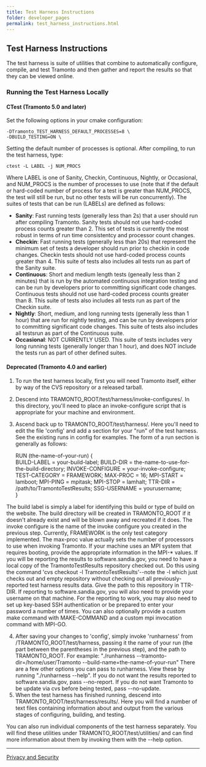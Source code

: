 ```yaml
---
title: Test Harness Instructions
folder: developer_pages
permalink: test_harness_instructions.html
---
```


## Test Harness Instructions

The test harness is suite of utilities that combine to automatically configure, compile, and test Tramonto and then gather and report the results so that they can be viewed online.

### Running the Test Harness Locally

#### CTest (Tramonto 5.0 and later)

Set the following options in your cmake configuration:

    -DTramonto_TEST_HARNESS_DEFAULT_PROCESSES=8 \  
    -DBUILD_TESTING=ON \

Setting the default number of processes is optional. After compiling, to run the test harness, type:

    ctest -L LABEL -j NUM_PROCS
    

Where LABEL is one of Sanity, Checkin, Continuous, Nightly, or Occasional, and NUM_PROCS is the number of processes to use (note that if the default or hard-coded number of process for a test is greater than NUM_PROCS, the test will still be run, but no other tests will be run concurrently). The suites of tests that can be run (LABELs) are defined as follows:

*   **Sanity**: Fast running tests (generally less than 2s) that a user should run after compiling Tramonto. Sanity tests should not use hard-coded process counts greater than 2\. This set of tests is currently the most robust in terms of run time consistentcy and processor count changes.
*   **Checkin**: Fast running tests (generally less than 20s) that represent the minimum set of tests a developer should run prior to checkin in code changes. Checkin tests should not use hard-coded process counts greater than 4\. This suite of tests also includes all tests run as part of the Sanity suite.
*   **Continuous**: Short and medium length tests (geneally less than 2 minutes) that is run by the automated continuous integration testing and can be run by developers prior to committing significant code changes. Continuous tests should not use hard-coded process counts greater than 8\. This suite of tests also includes all tests run as part of the Checkin suite.
*   **Nightly**: Short, medium, and long running tests (generally less than 1 hour) that are run for nightly testing, and can be run by developers prior to committing significant code changes. This suite of tests also includes all testsrun as part of the Continuous suite.
*   **Occasional**: NOT CURRENTLY USED. This suite of tests includes very long running tests (generally longer than 1 hour), and does NOT include the tests run as part of other defined suites.

#### Deprecated (Tramonto 4.0 and earlier)

1.  To run the test harness locally, first you will need Tramonto itself, either by way of the CVS repository or a released tarball.
2.  Descend into TRAMONTO_ROOT/test/harness/invoke-configures/. In this directory, you'll need to place an invoke-configure script that is appropriate for your machine and environment.
3.  Ascend back up to TRAMONTO_ROOT/test/harness/. Here you'll need to edit the file 'config' and add a section for your "run" of the test harness. See the existing runs in config for examples. The form of a run section is generally as follows:  

    RUN (the-name-of-your-run) {      
        BUILD-LABEL = your-build-label;
        BUILD-DIR = the-name-to-use-for-the-build-directory;
        INVOKE-CONFIGURE = your-invoke-configure;
        TEST-CATEGORY = FRAMEWORK;
        MAX-PROC = 16;
        MPI-START = lamboot;
        MPI-PING = mpitask;
        MPI-STOP = lamhalt;
        TTR-DIR = /path/to/TramontoTestResults;
        SSG-USERNAME = yourusername;   
    }

The build label is simply a label for identifying this build or type of build on the website. 
The build directory will be created in TRAMONTO_ROOT if it doesn't already exist and will be blown away and recreated if it does. 
The invoke configure is the name of the invoke configure you created in the previous step. 
Currently, FRAMEWORK is the only test category implemented. 
The max-proc value actually sets the number of processors to use when invoking Tramonto. 
If your machine uses an MPI system that requires booting, provide the appropriate information in the MPI-* values. 
If you will be reporting the results to software.sandia.gov, you need to have a local copy of the TramontoTestResults repository checked out.
Do this using the command 'cvs checkout -l TramontoTestResults'--note the -l which just checks out and empty repository without checking out all previously-reported test harness results data. 
Give the path to this repository in TTR-DIR. If reporting to software.sandia.gov, you will also need to provide your username on that machine. 
For the reporting to work, you may also need to set up key-based SSH authentication or be prepared to enter your password a number of times. 
You can also optionally provide a custom make command with MAKE-COMMAND and a custom mpi invocation command with MPI-GO.

4.  After saving your changes to 'config', simply invoke 'runharness' from /TRAMONTO_ROOT/test/harness, passing it the name of your run (the part between the parentheses in the previous step), and the path to TRAMONTO_ROOT. For example: "./runharness --tramonto-dir=/home/user/Tramonto --build-name=the-name-of-your-run" There are a few other options you can pass to runharness. View these by running "./runharness --help". If you do not want the results reported to software.sandia.gov, pass --no-report. If you do not want Tramonto to be update via cvs before being tested, pass --no-update.
5.  When the test harness has finished running, descend into TRAMONTO_ROOT/test/harness/results/. Here you will find a number of text files containing information about and output from the various stages of configuring, building, and testing.

You can also run individual components of the test harness separately. You will find these utilities under TRAMONTO_ROOT/test/utilities/ and can find more information about them by invoking them with the --help option.

***

<a href="http://www.sandia.gov/general/privacy-security/index.html">Privacy and Security</a>  


